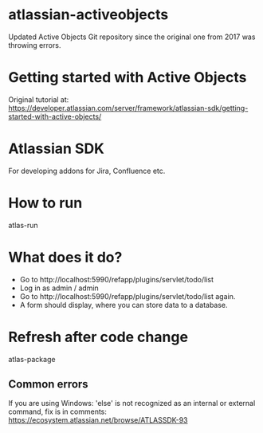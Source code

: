 # atlassian-activeobjects
Updated Active Objects Git repository since the original one from 2017 was throwing errors.

# Getting started with Active Objects
Original tutorial at:
https://developer.atlassian.com/server/framework/atlassian-sdk/getting-started-with-active-objects/

# Atlassian SDK
For developing addons for Jira, Confluence etc.

# How to run
atlas-run

# What does it do?

* Go to http://localhost:5990/refapp/plugins/servlet/todo/list
* Log in as admin / admin
* Go to http://localhost:5990/refapp/plugins/servlet/todo/list again.
* A form should display, where you can store data to a database.

# Refresh after code change
atlas-package

## Common errors
If you are using Windows: 'else' is not recognized as an internal or external command, fix is in comments: https://ecosystem.atlassian.net/browse/ATLASSDK-93

